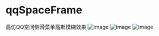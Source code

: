 # qqSpaceFrame
高仿QQ空间侧滑菜单高斯模糊效果
 ![image](https://github.com/netyouli/qqSpaceFrame/tree/master/qqSpaceFrame/one.png)
  ![image](https://github.com/netyouli/qqSpaceFrame/tree/master/qqSpaceFrame/two.png)
   ![image](https://github.com/netyouli/qqSpaceFrame/tree/master/qqSpaceFrame/three.png)

